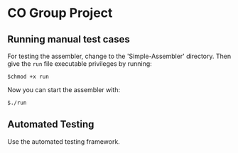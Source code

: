 # CO Group Project

## Running manual test cases
For testing the assembler, change to the 'Simple-Assembler' directory. Then give the `run` file executable privileges by running:
```
$chmod +x run
```
Now you can start the assembler with:
```
$./run
```

## Automated Testing
Use the automated testing framework.
